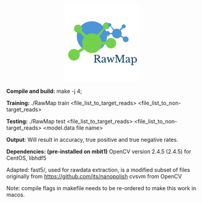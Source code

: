 <p align="center"> 
<img src="logo.png">
</p>


**Compile and build:**
make -j 4;

**Training:**
./RawMap train <file_list_to_target_reads> <file_list_to_non-target_reads>

**Testing:**
./RawMap test <file_list_to_target_reads> <file_list_to_non-target_reads> <model.data file name>


**Output**:
Will result in accuracy, true positive and true negative rates.

**Dependencies: (pre-installed on mbit1)**
OpenCV version 2.4.5 (2.4.5) for CentOS, 
libhdf5

Adapted:
fast5/, used for rawdata extraction, is a modified subset of  files originally from https://github.com/jts/nanopolish
cvsvm from OpenCV

Note: compile flags in makefile needs to be re-ordered to make this work in macos.
